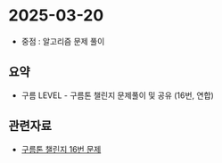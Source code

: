 <!-- 날짜는 YYYY-MM-DD 형식을 지킵니다. (연4자리, 월2자리, 일2자리) -->
# 2025-03-20

* 중점 : 알고리즘 문제 풀이

## 요약
* 구름 LEVEL - 구름톤 챌린지 문제풀이 및 공유 (16번, 연합)

<!-- 관련자료가 없다면 해당구역은 삭제하셔도 무방합니다. -->
## 관련자료
* [구름톤 챌린지 16번 문제](https://level.goorm.io/exam/195698/%EC%97%B0%ED%95%A9/quiz/1)